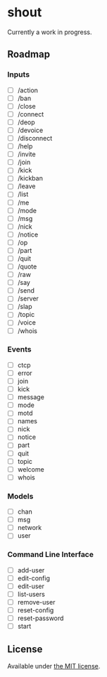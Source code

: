 # shout

Currently a work in progress.

## Roadmap

### Inputs

- [ ] /action
- [ ] /ban
- [ ] /close
- [ ] /connect
- [ ] /deop
- [ ] /devoice
- [ ] /disconnect
- [ ] /help
- [ ] /invite
- [ ] /join
- [ ] /kick
- [ ] /kickban
- [ ] /leave
- [ ] /list
- [ ] /me
- [ ] /mode
- [ ] /msg
- [ ] /nick
- [ ] /notice
- [ ] /op
- [ ] /part
- [ ] /quit
- [ ] /quote
- [ ] /raw
- [ ] /say
- [ ] /send
- [ ] /server
- [ ] /slap
- [ ] /topic
- [ ] /voice
- [ ] /whois

### Events

- [ ] ctcp
- [ ] error
- [ ] join
- [ ] kick
- [ ] message
- [ ] mode
- [ ] motd
- [ ] names
- [ ] nick
- [ ] notice
- [ ] part
- [ ] quit
- [ ] topic
- [ ] welcome
- [ ] whois

### Models

- [ ] chan
- [ ] msg
- [ ] network
- [ ] user

### Command Line Interface

- [ ] add-user
- [ ] edit-config
- [ ] edit-user
- [ ] list-users
- [ ] remove-user
- [ ] reset-config
- [ ] reset-password
- [ ] start

## License

Available under [the MIT license](http://mths.be/mit).

